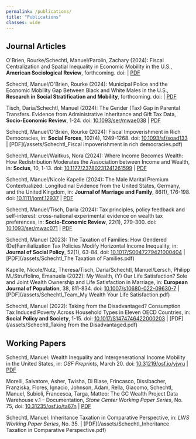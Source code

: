 ```yaml
---
permalink: /publications/
title: "Publications"
classes: wide
---
```


## Journal Articles

O'Brien, Rourke/Schechtl, Manuel/Parolin, Zachary (2024): Fiscal Centralization and Spatial Inequality in Economic Mobility in the U.S., **American Sociological Review**, forthcoming. doi: []() | [PDF]()

Schechtl, Manuel/O'Brien, Rourke (2024): Municipal Police and the Economic Mobility Gap Between Black and White Males in the U.S., **Research in Social Stratification and Mobility**, forthcoming. doi: []() | [PDF]()

Tisch, Daria/Schechtl, Manuel (2024): The Gender (Tax) Gap in Parental Transfers. Evidence from Administrative Inheritance and Gift Tax Data, **Socio-Economic Review**, 1-24. doi: [10.1093/ser/mwae038](https://doi.org/10.1093/ser/mwae038) | [PDF](/assets/Schechtl_the_gender_tax_gap_in_parental_transfers.pdf)

Schechtl, Manuel/O'Brien, Rourke (2024): Fiscal Impoverishment in Rich Democracies, in: **Social Forces**, 102(4), 1249-1268. doi: [10.1093/sf/soad133](https://doi.org/10.1093/sf/soad133) | [PDF](/assets/Schechtl_Fiscal impoverishment in rich democracies.pdf)

Schechtl, Manuel/Waitkus, Nora (2024): Where Income Becomes Wealth: How Redistribution Moderates the Association between Income and Wealth, in: **Socius**, 10, 1-13. doi: [10.1177/23780231241261599](https://doi.org/10.1177/23780231241261599) | [PDF](/assets/schechtl-waitkus-2024-where-income-becomes-wealth.pdf)

Schechtl, Manuel/Nicole Kapelle (2024): The Male Marital Premium Contextualized: Longitudinal Evidence from the United States, Germany, and the United Kingdom, in: **Journal of Marriage and Family**, 86(1), 176-198. doi: [10.1111/jomf.12937](https://doi.org/10.1111/jomf.12937) | [PDF](/assets/Schechtl_marital_premium.pdf)

Schechtl, Manuel/Tisch, Daria (2024): Tax principles, policy feedback and self-interest: cross-national experimental evidence on wealth tax preferences, in: **Socio-Economic Review**, 22(1), 279-300. doi: [10.1093/ser/mwac071](https://doi.org/10.1093/ser/mwac071) | [PDF](/assets/Schechtl_wealth_tax_preferences.pdf)

Schechtl, Manuel (2023): The Taxation of Families: How Gendered (De)Familialization Tax Policies Modify Horizontal Income Inequality, in: **Journal of Social Policy**, 52(1), 63-84. doi: [10.1017/S0047279421000404](https://doi.org/10.1017/S0047279421000404) | [PDF](/assets/Schechtl_The Taxation of Families.pdf)

Kapelle, Nicole/Nutz, Theresa/Tisch, Daria/Schechtl, Manuel/Lersch, Philipp M./Struffolino, Emanuela (2022): My Wealth, (Y) Our Life Satisfaction? Sole and Joint Wealth Ownership and Life Satisfaction in Marriage, in: **European Journal of Population**, 38, 811-834. doi: [10.1007/s10680-022-09630-7](https://doi.org/10.1007/s10680-022-09630-7) | [PDF](/assets/Schechtl_Team_My Wealth Your Life Satisfaction.pdf)

Schechtl, Manuel (2022): Taking from the Disadvantaged? Consumption Tax Induced Poverty Across Household Types in Eleven OECD Countries, in: **Social Policy and Society**, 1-15. doi: [10.1017/S1474746422000203](https://doi.org/10.1017/S1474746422000203) | [PDF](/assets/Schechtl_Taking from the Disadvantaged.pdf)



## Working Papers

Schechtl, Manuel: Wealth Inequality and Intergenerational Income Mobility in the United States, in: *OSF Preprints*, March 20. doi: [10.31219/osf.io/yjvru](https://doi.org/10.31219/osf.io/yjvru) | [PDF](/assets/schechtl_wealth_inequality_income_mobility_WP_v1.pdf)

Morelli, Salvatore, Asher, Twisha, Di Biase, Frincasco, Disslbacher, Franziska, Flores, Ignacio, Johnson, Adam, Rella, Giacomo, Schechtl, Manuel, Subioli, Francesca, Targa, Matteo: The GC Wealth Project Data Warehouse v.1 – Documentation, *Stone Center Working Paper Series*, No. 75, doi: [10.31235/osf.io/ta67n](https://doi.org/10.31235/osf.io/ta67n) | [PDF](/assets/Schechtl_gcwealth_documentation.pdf)

Schechtl, Manuel: Inheritance Taxation in Comparative Perspective, in: *LWS Working Paper Series*, No. 35. | [PDF](/assets/Schechtl_Inheritance Taxation in Comparative Perspective.pdf)

